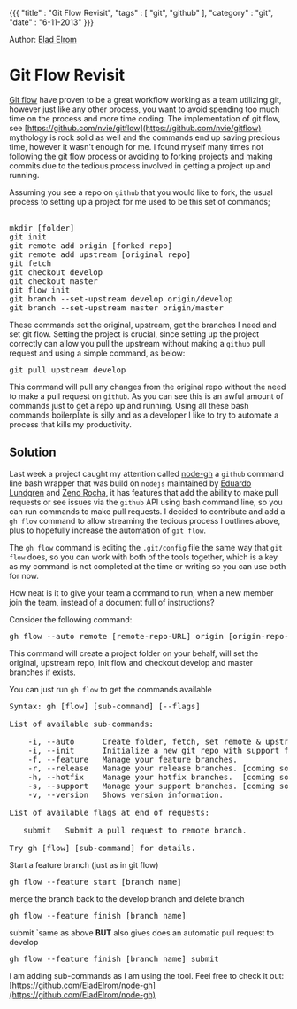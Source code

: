 {{{
    "title"    : "Git Flow Revisit",
    "tags"     : [ "git", "github" ],
    "category" : "git",
    "date"     : "6-11-2013"
}}}

Author: [Elad Elrom](https://twitter.com/EladElrom)

Git Flow Revisit
===============

[Git flow](http://nvie.com/posts/a-successful-git-branching-model/) have proven to be a great workflow working as a team utilizing git, however just like any other process, you want to avoid spending too much time on the process and more time coding.
The implementation of git flow, see [https://github.com/nvie/gitflow](https://github.com/nvie/gitflow) mythology is rock solid as well and the commands end up saving precious time, however it wasn't enough for me.  I found myself many times not following the git flow process or avoiding to forking projects and making commits due to the tedious process involved in getting a project up and running.

Assuming you see a repo on `github` that you would like to fork, the usual process to setting up a project for me used to be this set of commands;
<br /><br />

<pre class="prettyprint">
mkdir [folder]
git init
git remote add origin [forked repo]
git remote add upstream [original repo]
git fetch
git checkout develop
git checkout master
git flow init
git branch --set-upstream develop origin/develop
git branch --set-upstream master origin/master
</pre>

These commands set the original, upstream, get the branches I need and set git flow.  Setting the project is crucial, since setting up the project correctly can allow you pull the upstream without making a `github` pull request and using a simple command, as below:

<pre class="prettyprint">
git pull upstream develop
</pre>

This command will pull any changes from the original repo without the need to make a pull request on `github`.
As you can see this is an awful amount of commands just to get a repo up and running.  Using all these bash commands boilerplate is silly and as a developer I like to try to automate a process that kills my productivity.

Solution
--------

Last week a project caught my attention called [node-gh](https://github.com/eduardolundgren/node-gh) a `github` command line bash wrapper that was build on `nodejs` maintained by [Eduardo Lundgren](https://github.com/eduardolundgren/) and [Zeno Rocha](https://github.com/zenorocha/), it has features that add the ability to make pull requests or see issues via the `github` API using bash command line, so you can run commands to make pull requests.
I decided to contribute and add a `gh flow` command to allow streaming the tedious process I outlines above, plus to hopefully increase the automation of `git flow`.

The `gh flow` command is editing the `.git/config` file the same way that `git flow` does, so you can work with both of the tools together, which is a key as my command is not completed at the time or writing so you can use both for now.

How neat is it to give your team a command to run, when a new member join the team, instead of a document full of instructions?

Consider the following command:

<pre class="prettyprint">
gh flow --auto remote [remote-repo-URL] origin [origin-repo-URL] folder [folder-name]
</pre>

This command will create a project folder on your behalf, will set the original, upstream repo, init flow and checkout develop and master branches if exists.

You can just run `gh flow` to get the commands available

<pre class="prettyprint">
Syntax: gh [flow] [sub-command] [--flags]

List of available sub-commands:

    -i, --auto      Create folder, fetch, set remote & upstream, init flow
    -i, --init      Initialize a new git repo with support for the branching model.
    -f, --feature   Manage your feature branches.
    -r, --release   Manage your release branches. [coming soon]
    -h, --hotfix    Manage your hotfix branches.  [coming soon]
    -s, --support   Manage your support branches. [coming soon]
    -v, --version   Shows version information.

List of available flags at end of requests:

   submit   Submit a pull request to remote branch.

Try gh [flow] [sub-command] for details.
</pre>

Start a feature branch (just as in git flow)

<pre class="prettyprint">
gh flow --feature start [branch name]
</pre>

merge the branch back to the develop branch and delete branch

<pre class="prettyprint">
gh flow --feature finish [branch name]
</pre>

submit `same as above **BUT** also gives does an automatic pull request to develop

<pre class="prettyprint">
gh flow --feature finish [branch name] submit
</pre>


I am adding sub-commands as I am using the tool.  Feel free to check it out:
[https://github.com/EladElrom/node-gh](https://github.com/EladElrom/node-gh)



